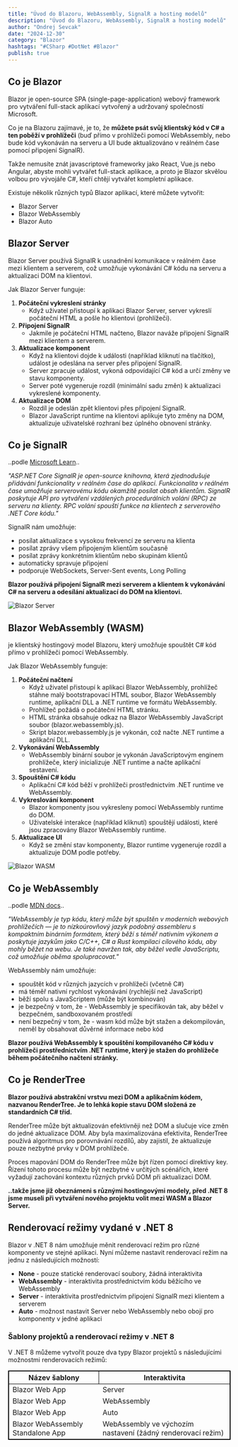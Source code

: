 ```yaml
---
title: "Úvod do Blazoru, WebAssembly, SignalR a hosting modelů"
description: "Úvod do Blazoru, WebAssembly, SignalR a hosting modelů"
author: "Ondrej Sevcak"
date: "2024-12-30"
category: "Blazor"
hashtags: "#CSharp #DotNet #Blazor"
publish: true
---
```


## Co je Blazor

Blazor je open-source SPA (single-page-application) webový framework pro vytváření full-stack aplikací vytvořený a udržovaný společností Microsoft.

Co je na Blazoru zajímavé, je to, že **můžete psát svůj klientský kód v C# a ten poběží v prohlížeči** (buď přímo v prohlížeči pomocí WebAssembly, nebo bude kód vykonáván na serveru a UI bude aktualizováno v reálném čase pomocí připojení SignalR).

Takže nemusíte znát javascriptové frameworky jako React, Vue.js nebo Angular, abyste mohli vytvářet full-stack aplikace, a proto je Blazor skvělou volbou pro vývojáře C#, kteří chtějí vytvářet kompletní aplikace.

Existuje několik různých typů Blazor aplikací, které můžete vytvořit:

- Blazor Server
- Blazor WebAssembly
- Blazor Auto

## Blazor Server

Blazor Server používá SignalR k usnadnění komunikace v reálném čase mezi klientem a serverem, což umožňuje vykonávání C# kódu na serveru a aktualizaci DOM na klientovi.

Jak Blazor Server funguje:

1. **Počáteční vykreslení stránky**
    - Když uživatel přistoupí k aplikaci Blazor Server, server vykreslí počáteční HTML a pošle ho klientovi (prohlížeči).
2. **Připojení SignalR**
    - Jakmile je počáteční HTML načteno, Blazor naváže připojení SignalR mezi klientem a serverem.
3. **Aktualizace komponent**
    - Když na klientovi dojde k události (například kliknutí na tlačítko), událost je odeslána na server přes připojení SignalR.
    - Server zpracuje událost, vykoná odpovídající C# kód a určí změny ve stavu komponenty.
    - Server poté vygeneruje rozdíl (minimální sadu změn) k aktualizaci vykreslené komponenty.
4. **Aktualizace DOM**
    - Rozdíl je odeslán zpět klientovi přes připojení SignalR.
    - Blazor JavaScript runtime na klientovi aplikuje tyto změny na DOM, aktualizuje uživatelské rozhraní bez úplného obnovení stránky.

## Co je SignalR

..podle [Microsoft Learn](https://learn.microsoft.com/en-us/aspnet/core/signalr/introduction?view=aspnetcore-8.0)..

*"ASP.NET Core SignalR je open-source knihovna, která zjednodušuje přidávání funkcionality v reálném čase do aplikací. Funkcionalita v reálném čase umožňuje serverovému kódu okamžitě posílat obsah klientům. SignalR poskytuje API pro vytváření vzdálených procedurálních volání (RPC) ze serveru na klienty. RPC volání spouští funkce na klientech z serverového .NET Core kódu."*

SignalR nám umožňuje:

- posílat aktualizace s vysokou frekvencí ze serveru na klienta
- posílat zprávy všem připojeným klientům současně
- posílat zprávy konkrétním klientům nebo skupinám klientů
- automaticky spravuje připojení
- podporuje WebSockets, Server-Sent events, Long Polling

**Blazor používá připojení SignalR mezi serverem a klientem k vykonávání C# na serveru a odesílání aktualizací do DOM na klientovi.**

![Blazor Server](https://ondrejsevcak.github.io/img/blazor-server.png)

## Blazor WebAssembly (WASM)

je klientský hostingový model Blazoru, který umožňuje spouštět C# kód přímo v prohlížeči pomocí WebAssembly.

Jak Blazor WebAssembly funguje:

1. **Počáteční načtení**
    - Když uživatel přistoupí k aplikaci Blazor WebAssembly, prohlížeč stáhne malý bootstrapovací HTML soubor, Blazor WebAssembly runtime, aplikační DLL a .NET runtime ve formátu WebAssembly.
    - Prohlížeč požádá o počáteční HTML stránku.
    - HTML stránka obsahuje odkaz na Blazor WebAssembly JavaScript soubor (blazor.webassembly.js).
    - Skript blazor.webassembly.js je vykonán, což načte .NET runtime a aplikační DLL.
2. **Vykonávání WebAssembly**
    - WebAssembly binární soubor je vykonán JavaScriptovým enginem prohlížeče, který inicializuje .NET runtime a načte aplikační sestavení.
3. **Spouštění C# kódu**
    - Aplikační C# kód běží v prohlížeči prostřednictvím .NET runtime ve WebAssembly.
4. **Vykreslování komponent**
    - Blazor komponenty jsou vykresleny pomocí WebAssembly runtime do DOM.
    - Uživatelské interakce (například kliknutí) spouštějí události, které jsou zpracovány Blazor WebAssembly runtime.
5. **Aktualizace UI**
    - Když se změní stav komponenty, Blazor runtime vygeneruje rozdíl a aktualizuje DOM podle potřeby.

![Blazor WASM](https://ondrejsevcak.github.io/img/blazor-webassembly.png)

## Co je WebAssembly

..podle [MDN docs](https://developer.mozilla.org/en-US/docs/WebAssembly)..

*"WebAssembly je typ kódu, který může být spuštěn v moderních webových prohlížečích — je to nízkoúrovňový jazyk podobný assembleru s kompaktním binárním formátem, který běží s téměř nativním výkonem a poskytuje jazykům jako C/C++, C# a Rust kompilaci cílového kódu, aby mohly běžet na webu. Je také navržen tak, aby běžel vedle JavaScriptu, což umožňuje oběma spolupracovat."*

WebAssembly nám umožňuje:

- spouštět kód v různých jazycích v prohlížeči (včetně C#)
- má téměř nativní rychlost vykonávání (rychlejší než JavaScript)
- běží spolu s JavaScriptem (může být kombinován)
- je bezpečný v tom, že - WebAssembly je specifikován tak, aby běžel v bezpečném, sandboxovaném prostředí
- není bezpečný v tom, že - wasm kód může být stažen a dekompilován, neměl by obsahovat důvěrné informace nebo kód

**Blazor používá WebAssembly k spouštění kompilovaného C# kódu v prohlížeči prostřednictvím .NET runtime, který je stažen do prohlížeče během počátečního načtení stránky.**

## Co je RenderTree

**Blazor používá abstrakční vrstvu mezi DOM a aplikačním kódem, nazvanou RenderTree. Je to lehká kopie stavu DOM složená ze standardních C# tříd.**

RenderTree může být aktualizován efektivněji než DOM a slučuje více změn do jedné aktualizace DOM. Aby byla maximalizována efektivita, RenderTree používá algoritmus pro porovnávání rozdílů, aby zajistil, že aktualizuje pouze nezbytné prvky v DOM prohlížeče.

Proces mapování DOM do RenderTree může být řízen pomocí direktivy key. Řízení tohoto procesu může být nezbytné v určitých scénářích, které vyžadují zachování kontextu různých prvků DOM při aktualizaci DOM.

**..takže jsme již obeznámeni s různými hostingovými modely, před .NET 8 jsme museli při vytváření nového projektu volit mezi WASM a Blazor Server.**

## Renderovací režimy vydané v .NET 8

Blazor v .NET 8 nám umožňuje měnit renderovací režim pro různé komponenty ve stejné aplikaci.
Nyní můžeme nastavit renderovací režim na jednu z následujících možností:

- **None** - pouze statické renderovací soubory, žádná interaktivita
- **WebAssembly** - interaktivita prostřednictvím kódu běžícího ve WebAssembly
- **Server** - interaktivita prostřednictvím připojení SignalR mezi klientem a serverem
- **Auto** - možnost nastavit Server nebo WebAssembly nebo obojí pro komponenty v jedné aplikaci

### Šablony projektů a renderovací režimy v .NET 8

V .NET 8 můžeme vytvořit pouze dva typy Blazor projektů s následujícími možnostmi renderovacích režimů:

<table style="border: 1px solid black;">
    <thead style="border: 1px solid black;">
        <tr style="border: 1px solid black;">
            <th style="border: 1px solid black;">Název šablony</th>
            <th style="border: 1px solid black;">Interaktivita</th>
        </tr>
    </thead>
    <tbody style="border: 1px solid black;">
        <tr>
            <td>Blazor Web App</td>
            <td>Server</td>
        </tr>
        <tr>
            <td>Blazor Web App</td>
            <td>WebAssembly</td>
        </tr>
        <tr>
            <td>Blazor Web App</td>
            <td>Auto</td>
        </tr>
        <tr>
            <td>Blazor WebAssembly Standalone App</td>
            <td>WebAssembly ve výchozím nastavení (žádný renderovací režim)</td>
        </tr>
    </tbody>    
</table>
